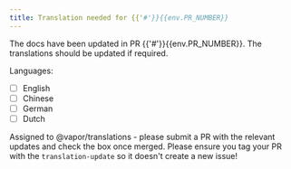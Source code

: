 ```yaml
---
title: Translation needed for {{'#'}}{{env.PR_NUMBER}}
---
```


The docs have been updated in PR {{'#'}}{{env.PR_NUMBER}}. The translations should be updated if required.

Languages:
- [ ] English
- [ ] Chinese
- [ ] German
- [ ] Dutch

Assigned to @vapor/translations - please submit a PR with the relevant updates and check the box once merged. Please ensure you tag your PR with the `translation-update` so it doesn't create a new issue!